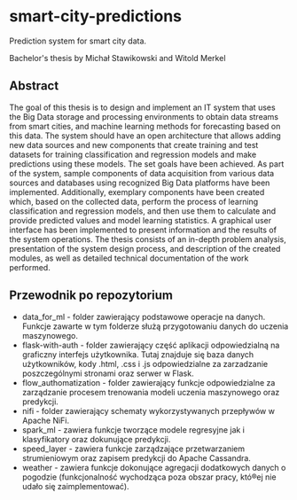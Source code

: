 # smart-city-predictions
Prediction system for smart city data.

Bachelor's thesis by Michał Stawikowski and Witold Merkel

## Abstract

The goal of this thesis is to design and implement an IT system that uses the Big Data storage and processing environments to obtain data streams from smart cities, and machine learning methods for forecasting based on this data. The system should have an open architecture that allows adding new data sources and new components that create training and test datasets for training classification and regression models and make predictions using these models. The set goals have been achieved. As part of the system, sample components of data acquisition from various data sources and databases using recognized Big Data platforms have been implemented. Additionally, exemplary components have been created which, based on the collected data, perform the process of learning classification and regression models, and then use them to calculate and provide predicted values and model learning statistics. A graphical user interface has been implemented to present information and the results of the system operations. The thesis consists of an in-depth problem analysis, presentation of the system design process, and description of the created modules, as well as detailed technical documentation of the work performed.

## Przewodnik po repozytorium
* data_for_ml - folder zawierający podstawowe operacje na danych. Funkcje zawarte w tym folderze służą przygotowaniu danych do uczenia maszynowego.
* flask-with-auth - folder zawierający część aplikacji odpowiedzialną na graficzny interfejs użytkownika. Tutaj znajduje się baza danych użytkowników, kody .html, .css i .js odpowiedzialne za zarzadzanie poszczególnymi stronami oraz serwer w Flask.
* flow_authomatization - folder zawierający funkcje odpowiedzialne za zarządzanie procesem trenowania modeli uczenia maszynowego oraz predykcji.
* nifi - folder zawierający schematy wykorzystywanych przepływów w Apache NiFi.
* spark_ml - zawiera funkcje tworzące modele regresyjne jak i klasyfikatory oraz dokunujące predykcji.
* speed_layer - zawiera funkcje zarządzające przetwarzaniem strumieniowym oraz zapisem predykcji do Apache Cassandra.
* weather - zawiera funkcje dokonujące agregacji dodatkowych danych o pogodzie (funkcjonalność wychodząca poza obszar pracy, któ®ej nie udało się zaimplementować).
